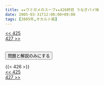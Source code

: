 ```yaml
---
title: ★★ウミガメのスープ★★426杯目 うなぎパイ味
date: 2005-03-31T12:00:00+09:00
tags: [2005年,オカルト板]
---
```

<div class="th_left"><a href="../425"><< 425</a></div>
<div class="th_right"><a href="../427">427 >></a></div>
<br><br>
<script src="../../js/cupsoup.js"></script>
<form>
<input type="button" value="問題と解説のみにする" onClick="toggleCupsoup()">
</form>
{{< 426 >}}
<div class="th_left"><a href="../425"><< 425</a></div>
<div class="th_right"><a href="../427">427 >></a></div>